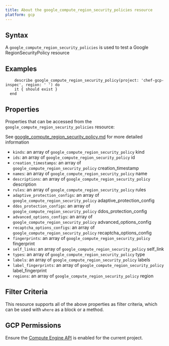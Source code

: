 ```yaml
---
title: About the google_compute_region_security_policies resource
platform: gcp
---
```


## Syntax
A `google_compute_region_security_policies` is used to test a Google RegionSecurityPolicy resource

## Examples
```
    describe google_compute_region_security_policy(project: 'chef-gcp-inspec', region: ' ') do
    it { should exist }
  end
```

## Properties
Properties that can be accessed from the `google_compute_region_security_policies` resource:

See [google_compute_region_security_policy.md](google_compute_region_security_policy.md) for more detailed information
  * `kinds`: an array of `google_compute_region_security_policy` kind
  * `ids`: an array of `google_compute_region_security_policy` id
  * `creation_timestamps`: an array of `google_compute_region_security_policy` creation_timestamp
  * `names`: an array of `google_compute_region_security_policy` name
  * `descriptions`: an array of `google_compute_region_security_policy` description
  * `rules`: an array of `google_compute_region_security_policy` rules
  * `adaptive_protection_configs`: an array of `google_compute_region_security_policy` adaptive_protection_config
  * `ddos_protection_configs`: an array of `google_compute_region_security_policy` ddos_protection_config
  * `advanced_options_configs`: an array of `google_compute_region_security_policy` advanced_options_config
  * `recaptcha_options_configs`: an array of `google_compute_region_security_policy` recaptcha_options_config
  * `fingerprints`: an array of `google_compute_region_security_policy` fingerprint
  * `self_links`: an array of `google_compute_region_security_policy` self_link
  * `types`: an array of `google_compute_region_security_policy` type
  * `labels`: an array of `google_compute_region_security_policy` labels
  * `label_fingerprints`: an array of `google_compute_region_security_policy` label_fingerprint
  * `regions`: an array of `google_compute_region_security_policy` region

## Filter Criteria
This resource supports all of the above properties as filter criteria, which can be used
with `where` as a block or a method.

## GCP Permissions

Ensure the [Compute Engine API](https://console.cloud.google.com/apis/library/compute.googleapis.com/) is enabled for the current project.
